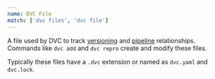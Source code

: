 ```yaml
---
name: DVC File
match: ['dvc files', 'dvc file']
---
```


A file used by DVC to track
[versioning](/doc/use-cases/versioning-data-and-model-files) and
[pipeline](/doc/command-reference/dag) relationships. Commands like `dvc add`
and `dvc repro` create and modify these files.

Typically these files have a `.dvc` extension or named as `dvc.yaml` and
`dvc.lock`.
